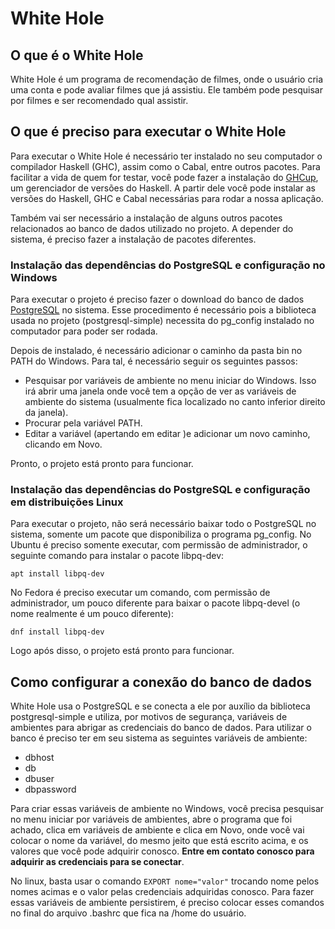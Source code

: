 # White Hole

## O que é o White Hole

White Hole é um programa de recomendação de filmes, onde o usuário cria uma conta e pode avaliar filmes que já assistiu. Ele também pode pesquisar por filmes e ser recomendado qual assistir.

## O que é preciso para executar o White Hole

Para executar o White Hole é necessário ter instalado no seu computador o compilador Haskell (GHC), assim como o Cabal, entre outros pacotes. Para facilitar a vida de quem for testar, você pode fazer a instalação do <a href="https://www.haskell.org/ghcup/" target _blank>GHCup</a>, um gerenciador de versões do Haskell. A partir dele você pode instalar as versões do Haskell, GHC e Cabal necessárias para rodar a nossa aplicação.

Também vai ser necessário a instalação de alguns outros pacotes relacionados ao banco de dados utilizado no projeto. A depender do sistema, é preciso fazer a instalação de pacotes diferentes.

### Instalação das dependências do PostgreSQL e configuração no Windows

Para executar o projeto é preciso fazer o download do banco de dados <a href="https://www.enterprisedb.com/downloads/postgres-postgresql-downloads" target _blank>PostgreSQL</a> no sistema. Esse procedimento é necessário pois a biblioteca usada no projeto (postgresql-simple) necessita do pg_config instalado no computador para poder ser rodada.

Depois de instalado, é necessário adicionar o caminho da pasta bin no PATH do Windows. Para tal, é necessário seguir os seguintes passos:

- Pesquisar por variáveis de ambiente no menu iniciar do Windows.
Isso irá abrir uma janela onde você tem a opção de ver as variáveis de ambiente do sistema (usualmente fica localizado no canto inferior direito da janela).
- Procurar pela variável PATH.
- Editar a variável (apertando em editar )e adicionar um novo caminho, clicando em Novo.

Pronto, o projeto está pronto para funcionar.

### Instalação das dependências do PostgreSQL e configuração em distribuições Linux

Para executar o projeto, não será necessário baixar todo o PostgreSQL no sistema, somente um pacote que disponibiliza o programa pg_config.
No Ubuntu é preciso somente executar, com permissão de administrador, o seguinte comando para instalar o pacote libpq-dev:

<code>apt install libpq-dev</code>

No Fedora é preciso executar um comando, com permissão de administrador,  um pouco diferente para baixar o pacote libpq-devel (o nome realmente é um pouco diferente):

<code>dnf install libpq-dev</code>

Logo após disso, o projeto está pronto para funcionar.

## Como configurar a conexão do banco de dados

White Hole usa o PostgreSQL e se conecta a ele por auxílio da biblioteca postgresql-simple e utiliza, por motivos de segurança, variáveis de ambientes para abrigar as credenciais do banco de dados. Para utilizar o banco é preciso ter em seu sistema as seguintes variáveis de ambiente:

- dbhost
- db
- dbuser
- dbpassword

Para criar essas variáveis de ambiente no Windows, você precisa pesquisar no menu iniciar por variáveis de ambientes, abre o programa que foi achado, clica em variáveis de ambiente e clica em Novo, onde você vai colocar o nome da variável, do mesmo jeito que está escrito acima, e os valores que você pode adquirir conosco. <strong>Entre em contato conosco para adquirir as credenciais para se conectar</strong>.

No linux, basta usar o comando <code>EXPORT nome="valor"</code> trocando nome pelos nomes acimas e o valor pelas credenciais adquiridas conosco. Para fazer essas variáveis de ambiente persistirem, é preciso colocar esses comandos no final do arquivo .bashrc que fica na /home do usuário.
